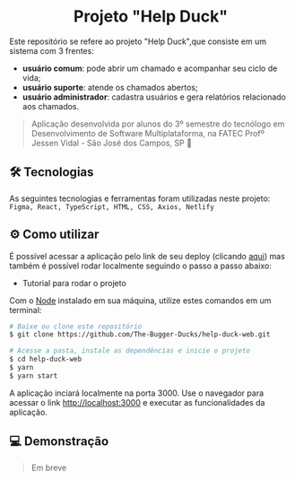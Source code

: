 <h1 align="center"> 
  Projeto "Help Duck"
</h1>

Este repositório se refere ao projeto "Help Duck",que consiste em um sistema com 3 frentes:

- **usuário comum**: pode abrir um chamado e acompanhar seu ciclo de vida;
- **usuário suporte**: atende os chamados abertos;
- **usuário administrador**: cadastra usuários e gera relatórios relacionado aos chamados.

> Aplicação desenvolvida por alunos do 3º semestre do tecnólogo em Desenvolvimento de Software Multiplataforma, na FATEC Profº Jessen Vidal - São José dos Campos, SP :rocket:

## :hammer_and_wrench: Tecnologias

As seguintes tecnologias e ferramentas foram utilizadas neste projeto: `Figma, React, TypeScript, HTML, CSS, Axios, Netlify`

## :gear: Como utilizar

É possível acessar a aplicação pelo link de seu deploy (clicando [aqui](https://help-duck.netlify.app/)) mas também é possível rodar localmente seguindo o passo a passo abaixo:

- Tutorial para rodar o projeto

Com o [Node](https://nodejs.org/en/) instalado em sua máquina, utilize estes comandos em um terminal:

```bash
# Baixe ou clone este repositório
$ git clone https://github.com/The-Bugger-Ducks/help-duck-web.git

# Acesse a pasta, instale as dependências e inicie o projeto
$ cd help-duck-web
$ yarn
$ yarn start
```

A aplicação inciará localmente na porta 3000. Use o navegador para acessar o link [http://localhost:3000](http://localhost:3000) e executar as funcionalidades da aplicação.

## 💻 Demonstração

> Em breve

